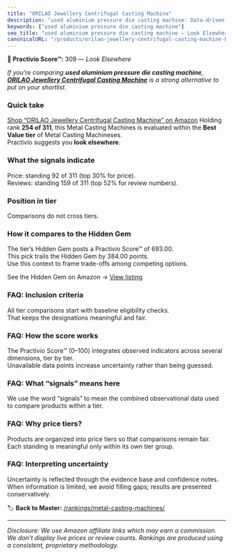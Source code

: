 ```yaml
---
title: "ORILAO Jewellery Centrifugal Casting Machine"
description: "used aluminium pressure die casting machine: Data-driven ranking using the Practivio Score™. Positioned by quality, value, demand, findability, momentum."
keywords: ["used aluminium pressure die casting machine"]
seo_title: "used aluminium pressure die casting machine — Look Elsewhere (2025)"
canonicalURL: "/products/orilao-jewellery-centrifugal-casting-machine-B0CPJ5BH1T/"
---
```


**🚫 Practivio Score™:** 309 — _Look Elsewhere_


*If you're comparing **used aluminium pressure die casting machine**, **[ORILAO Jewellery Centrifugal Casting Machine](https://www.amazon.com/dp/B0CPJ5BH1T?tag=practivio-20)** is a strong alternative to put on your shortlist.*
### Quick take
[Shop “ORILAO Jewellery Centrifugal Casting Machine” on Amazon](https://www.amazon.com/dp/B0CPJ5BH1T?tag=practivio-20)
Holding rank **254 of 311**, this Metal Casting Machines is evaluated within the **Best Value tier** of Metal Casting Machineses.  
Practivio suggests you **look elsewhere**.

### What the signals indicate
Price: standing 92 of 311 (top 30% for price).  
Reviews: standing 159 of 311 (top 52% for review numbers).  

### Position in tier
Comparisons do not cross tiers.

### How it compares to the Hidden Gem
The tier’s Hidden Gem posts a Practivio Score™ of 693.00.  
This pick trails the Hidden Gem by 384.00 points.  
Use this context to frame trade-offs among competing options.  

See the Hidden Gem on Amazon → [View listing](https://www.amazon.com/dp/B0BCKMT2TP?tag=practivio-20)

### FAQ: Inclusion criteria
All tier comparisons start with baseline eligibility checks.  
That keeps the designations meaningful and fair.

### FAQ: How the score works
The Practivio Score™ (0–100) integrates observed indicators across several dimensions, tier by tier.  
Unavailable data points increase uncertainty rather than being guessed.

### FAQ: What “signals” means here
We use the word “signals” to mean the combined observational data used to compare products within a tier.

### FAQ: Why price tiers?
Products are organized into price tiers so that comparisons remain fair.  
Each standing is meaningful only within its own tier group.

### FAQ: Interpreting uncertainty
Uncertainty is reflected through the evidence base and confidence notes.  
When information is limited, we avoid filling gaps; results are presented conservatively.


🏷️ **Back to Master:** [/rankings/metal-casting-machines/](/rankings/metal-casting-machines/)

---
_Disclosure: We use Amazon affiliate links which may earn a commission. We don’t display live prices or review counts. Rankings are produced using a consistent, proprietary methodology._
